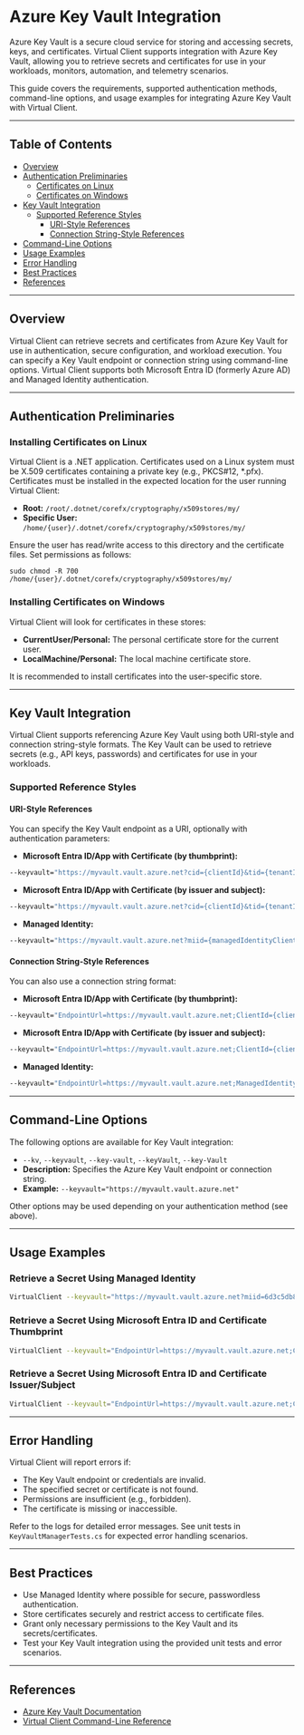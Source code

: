 # Azure Key Vault Integration

Azure Key Vault is a secure cloud service for storing and accessing secrets, keys, and certificates. Virtual Client supports integration with Azure Key Vault, allowing you to retrieve secrets and certificates for use in your workloads, monitors, automation, and telemetry scenarios.

This guide covers the requirements, supported authentication methods, command-line options, and usage examples for integrating Azure Key Vault with Virtual Client.

---

## Table of Contents

- [Overview](#overview)
- [Authentication Preliminaries](#authentication-preliminaries)
  - [Certificates on Linux](#referencing-certificates-on-linux)
  - [Certificates on Windows](#referencing-certificates-on-windows)
- [Key Vault Integration](#key-vault-integration)
  - [Supported Reference Styles](#supported-reference-styles)
    - [URI-Style References](#uri-style-references)
    - [Connection String-Style References](#connection-string-style-references)
- [Command-Line Options](#command-line-options)
- [Usage Examples](#usage-examples)
- [Error Handling](#error-handling)
- [Best Practices](#best-practices)
- [References](#references)

---

## Overview

Virtual Client can retrieve secrets and certificates from Azure Key Vault for use in authentication, secure configuration, and workload execution. You can specify a Key Vault endpoint or connection string using command-line options. Virtual Client supports both Microsoft Entra ID (formerly Azure AD) and Managed Identity authentication.

---

## Authentication Preliminaries

### Installing Certificates on Linux

Virtual Client is a .NET application. Certificates used on a Linux system must be X.509 certificates containing a private key (e.g., PKCS#12, *.pfx). Certificates must be installed in the expected location for the user running Virtual Client:

- **Root:** `/root/.dotnet/corefx/cryptography/x509stores/my/`
- **Specific User:** `/home/{user}/.dotnet/corefx/cryptography/x509stores/my/`

Ensure the user has read/write access to this directory and the certificate files. Set permissions as follows:

`sudo chmod -R 700 /home/{user}/.dotnet/corefx/cryptography/x509stores/my/`

### Installing Certificates on Windows

Virtual Client will look for certificates in these stores:

- **CurrentUser/Personal:** The personal certificate store for the current user.
- **LocalMachine/Personal:** The local machine certificate store.

It is recommended to install certificates into the user-specific store.

---

## Key Vault Integration

Virtual Client supports referencing Azure Key Vault using both URI-style and connection string-style formats. The Key Vault can be used to retrieve secrets (e.g., API keys, passwords) and certificates for use in your workloads.

### Supported Reference Styles

#### URI-Style References

You can specify the Key Vault endpoint as a URI, optionally with authentication parameters:

- **Microsoft Entra ID/App with Certificate (by thumbprint):**

``` bash
--keyvault="https://myvault.vault.azure.net?cid={clientId}&tid={tenantId}&crtt={certificateThumbprint}"
```

- **Microsoft Entra ID/App with Certificate (by issuer and subject):**

``` bash
--keyvault="https://myvault.vault.azure.net?cid={clientId}&tid={tenantId}&crti={issuer}&crts={subject}"
```

- **Managed Identity:**

``` bash
--keyvault="https://myvault.vault.azure.net?miid={managedIdentityClientId}"
```

#### Connection String-Style References

You can also use a connection string format:

- **Microsoft Entra ID/App with Certificate (by thumbprint):**

``` bash
--keyvault="EndpointUrl=https://myvault.vault.azure.net;ClientId={clientId};TenantId={tenantId};CertificateThumbprint={certificateThumbprint}"
```

- **Microsoft Entra ID/App with Certificate (by issuer and subject):**

``` bash
--keyvault="EndpointUrl=https://myvault.vault.azure.net;ClientId={clientId};TenantId={tenantId};CertificateIssuer={issuer};CertificateSubject={subject}"
```

- **Managed Identity:**

``` bash
--keyvault="EndpointUrl=https://myvault.vault.azure.net;ManagedIdentityId={managedIdentityClientId}"
```

---

## Command-Line Options

The following options are available for Key Vault integration:

- `--kv`, `--keyvault`, `--key-vault`, `--keyVault`, `--key-Vault`
- **Description:** Specifies the Azure Key Vault endpoint or connection string.
- **Example:** `--keyvault="https://myvault.vault.azure.net"`

Other options may be used depending on your authentication method (see above).

---

## Usage Examples

### Retrieve a Secret Using Managed Identity

``` bash
VirtualClient --keyvault="https://myvault.vault.azure.net?miid=6d3c5db8-e14b-44b7-9887-d168b5f659f6" --other-options
```

### Retrieve a Secret Using Microsoft Entra ID and Certificate Thumbprint

``` bash
VirtualClient --keyvault="EndpointUrl=https://myvault.vault.azure.net;ClientId=08331e3b-1458-4de2-b1d6-7007bc7221d5;TenantId=573b5dBbe-c477-4a10-8986-a7fe10e2d79B;CertificateThumbprint=f5b114e61c6a81b40c1e7a5e4d11ac47da6e445f" --other-options
```

### Retrieve a Secret Using Microsoft Entra ID and Certificate Issuer/Subject

``` bash
VirtualClient --keyvault="EndpointUrl=https://myvault.vault.azure.net;ClientId=08331e3b-1458-4de2-b1d6-7007bc7221d5;TenantId=573b5dBbe-c477-4a10-8986-a7fe10e2d79B;CertificateIssuer=CN=ABC CA 01, DC=ABC, DC=COM;CertificateSubject=CN=any.domain.com" --other-options
```

---

## Error Handling

Virtual Client will report errors if:

- The Key Vault endpoint or credentials are invalid.
- The specified secret or certificate is not found.
- Permissions are insufficient (e.g., forbidden).
- The certificate is missing or inaccessible.

Refer to the logs for detailed error messages. See unit tests in `KeyVaultManagerTests.cs` for expected error handling scenarios.

---

## Best Practices

- Use Managed Identity where possible for secure, passwordless authentication.
- Store certificates securely and restrict access to certificate files.
- Grant only necessary permissions to the Key Vault and its secrets/certificates.
- Test your Key Vault integration using the provided unit tests and error scenarios.

---

## References

- [Azure Key Vault Documentation](https://learn.microsoft.com/en-us/azure/key-vault/)
- [Virtual Client Command-Line Reference](https://microsoft.github.io/VirtualClient/docs/guides/0010-command-line/)

